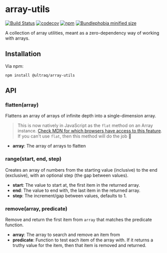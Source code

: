 
array-utils
===========

[![Build Status](https://github.com/ultraq/array-utils/actions/workflows/build.yml/badge.svg)](https://github.com/ultraq/array-utils/actions)
[![codecov](https://codecov.io/gh/ultraq/array-utils/branch/main/graph/badge.svg?token=FWOPN1XXZW)](https://codecov.io/gh/ultraq/array-utils)
[![npm](https://img.shields.io/npm/v/@ultraq/array-utils.svg?maxAge=3600)](https://www.npmjs.com/package/@ultraq/array-utils)
[![Bundlephobia minified size](https://img.shields.io/bundlephobia/min/@ultraq/array-utils)](https://bundlephobia.com/result?p=@ultraq/array-utils)

A collection of array utilities, meant as a zero-dependency way of working with
arrays.


Installation
------------

Via npm:

```
npm install @ultraq/array-utils
```


API
---

### flatten(array)

Flattens an array of arrays of infinite depth into a single-dimension array.

> This is now natively in JavaScript as the `flat` method on an Array instance.
> [Check MDN for which browsers have access to this feature](https://developer.mozilla.org/en-US/docs/Web/JavaScript/Reference/Global_Objects/Array/flat).
> If you can't use `flat`, then this method will do the job 🙂

 - **array**: The array of arrays to flatten

### range(start, end, step)

Creates an array of numbers from the starting value (inclusive) to the end
(exclusive), with an optional step (the gap between values).

 - **start**: The value to start at, the first item in the returned array.
 - **end**: The value to end with, the last item in the returned array.
 - **step**: The increment/gap between values, defaults to 1.

### remove(array, predicate)

Remove and return the first item from `array` that matches the predicate
function.

 - **array**: The array to search and remove an item from
 - **predicate**: Function to test each item of the array with.  If it returns a
   truthy value for the item, then that item is removed and returned.
